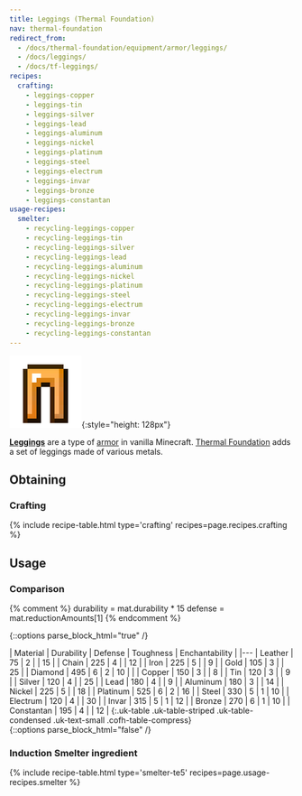 ```yaml
---
title: Leggings (Thermal Foundation)
nav: thermal-foundation
redirect_from:
  - /docs/thermal-foundation/equipment/armor/leggings/
  - /docs/leggings/
  - /docs/tf-leggings/
recipes:
  crafting:
    - leggings-copper
    - leggings-tin
    - leggings-silver
    - leggings-lead
    - leggings-aluminum
    - leggings-nickel
    - leggings-platinum
    - leggings-steel
    - leggings-electrum
    - leggings-invar
    - leggings-bronze
    - leggings-constantan
usage-recipes:
  smelter:
    - recycling-leggings-copper
    - recycling-leggings-tin
    - recycling-leggings-silver
    - recycling-leggings-lead
    - recycling-leggings-aluminum
    - recycling-leggings-nickel
    - recycling-leggings-platinum
    - recycling-leggings-steel
    - recycling-leggings-electrum
    - recycling-leggings-invar
    - recycling-leggings-bronze
    - recycling-leggings-constantan
---
```


![Leggings](/assets/images/thermal-foundation/leggings.gif){:style="height: 128px"}


**[Leggings](https://minecraft.gamepedia.com/Leggings)** are a type of
[armor](https://minecraft.gamepedia.com/Armor) in vanilla Minecraft. [Thermal
Foundation](/docs/thermal-foundation/) adds a set of leggings made of various
metals.


Obtaining
---------

### Crafting
{% include recipe-table.html type='crafting' recipes=page.recipes.crafting %}


Usage
-----

### Comparison
{% comment %}
durability = mat.durability * 15
defense = mat.reductionAmounts[1]
{% endcomment %}

{::options parse_block_html="true" /}
<div class="uk-overflow-container">
| Material | Durability | Defense | Toughness | Enchantability |
|---
| Leather | 75 | 2 | | 15 |
| Chain | 225 | 4 | | 12 |
| Iron | 225 | 5 | | 9 |
| Gold | 105 | 3 | | 25 |
| Diamond | 495 | 6 | 2 | 10 |
|
| Copper | 150 | 3 | | 8 |
| Tin | 120 | 3 | | 9 |
| Silver | 120 | 4 | | 25 |
| Lead | 180 | 4 | | 9 |
| Aluminum | 180 | 3 | | 14 |
| Nickel | 225 | 5 | | 18 |
| Platinum | 525 | 6 | 2 | 16 |
| Steel | 330 | 5 | 1 | 10 |
| Electrum | 120 | 4 | | 30 |
| Invar | 315 | 5 | 1 | 12 |
| Bronze | 270 | 6 | 1 | 10 |
| Constantan | 195 | 4 | | 12 |
{:.uk-table .uk-table-striped .uk-table-condensed .uk-text-small .cofh-table-compress}
</div>
{::options parse_block_html="false" /}

### Induction Smelter ingredient
{% include recipe-table.html type='smelter-te5' recipes=page.usage-recipes.smelter %}
